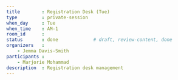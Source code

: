 ```yaml
---
title        : Registration Desk (Tue)
type         : private-session
when_day     : Tue
when_time    : AM-1
room_id      :
status       : done             # draft, review-content, done
organizers   :
    - Jemma Davis-Smith
participants :
    - Marjorie Mohammad
description  : Registration desk management
---
```


